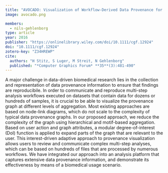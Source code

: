 ```yaml
---
title: "AVOCADO: Visualization of Workflow-Derived Data Provenance for Reproducible Biomedical Research"
image: avocado.png

members:
  - nils-gehlenborg
type: article
year: 2016
publisher: "https://onlinelibrary.wiley.com/doi/10.1111/cgf.12924"
doi: "10.1111/cgf.12924"
zotero-key: "Z34HREWP"
cite:
  authors: "H Stitz, S Luger, M Streit, N Gehlenborg"
  published: "*Computer Graphics Forum* **35**(3):481-490"
---
```

A major challenge in data-driven biomedical research lies in the collection and representation of data provenance information to ensure that findings are reproducibile. In order to communicate and reproduce multi-step analysis workflows executed on datasets that contain data for dozens or hundreds of samples, it is crucial to be able to visualize the provenance graph at different levels of aggregation. Most existing approaches are based on node-link diagrams, which do not scale to the complexity of typical data provenance graphs. In our proposed approach, we reduce the complexity of the graph using hierarchical and motif-based aggregation. Based on user action and graph attributes, a modular degree-of-interest (DoI) function is applied to expand parts of the graph that are relevant to the user. This interest-driven adaptive approach to provenance visualization allows users to review and communicate complex multi-step analyses, which can be based on hundreds of files that are processed by numerous workflows. We have integrated our approach into an analysis platform that captures extensive data provenance information, and demonstrate its effectiveness by means of a biomedical usage scenario.